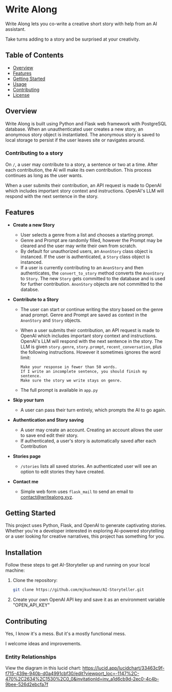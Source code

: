 # Write Along

Write Along lets you co-write a creative short story with help from an AI assistant.

Take turns adding to a story and be surprised at your creativity.

## Table of Contents

- [Overview](#overview)
- [Features](#features)
- [Getting Started](#getting-started)
- [Usage](#usage)
- [Contributing](#contributing)
- [License](#license)

## Overview

Write Along is built using Python and Flask web framework with PostgreSQL database.
When an unauthenticated user creates a new story, an anonymous story object is instantiated. The anonymous story is saved to local storage to persist if the user leaves site or navigates around.



### Contributing to a story
On  `/`, a user may contribute to a story, a sentence or two at a time. After each contribution, the AI will make its own contribution. This process continues as long as the user wants.

When a user submits their contribution, an API request is made to OpenAI which includes important story context and instructions. OpenAI's LLM will respond with the next sentence in the story.



## Features

- **Create a new Story**
  *   User selects a genre from a list and chooses a starting prompt.
  *   Genre and Prompt are randomly filled, however the Prompt may be cleared and the user may write their own from scratch.
  *   By default for unauthorized users, an `AnonStory` class object is instanced. If the user is authenticated, a `Story` class object is instanced.
    * If a user is currently contributing to an `AnonStory` and then authenticates, the `convert_to_story` method converts the `AnonStory` to `Story`. The new `Story` gets committed to the database and is used for further contribution. `AnonStory` objects are not committed to the databse.
- **Contribute to a Story**
  * The user can start or continue writing the story based on the genre anad prompt. Genre and Prompt are saved as context in the `AnonStory` and `Story` objects.
  * When a user submits their contribution, an API request is made to OpenAI which includes important story context and instructions. OpenAI's LLM will respond with the next sentence in the story.
   The LLM is given `story.genre`, `story.prompt`, `recent_conversation`, plus the following instructions. However it sometimes ignores the word limit:

    ``` 
    Make your response in fewer than 50 words.
    If I write an incomplete sentence, you should finish my sentence.
    Make sure the story we write stays on genre.

  * The full prompt is available in `app.py` 


- **Skip your turn**
  * A user can pass their turn entirely, which prompts the AI to go again.
- **Authentication and Story saving**
  * A user may create an account. Creating an account allows the user to save end edit their story. 
  * If authenticated, a user's story is automatically saved after each Contribution
- **Stories page**
  * `/stories` lists all saved stories. An authenticated user will see an option to edit stories they have created.
- **Contact me**
  * Simple web form uses `flask_mail` to send an email to contact@writealong.xyz.




## Getting Started

This project uses Python, Flask, and OpenAI to generate captivating stories. Whether you're a developer interested in exploring AI-powered storytelling or a user looking for creative narratives, this project has something for you.


## Installation

Follow these steps to get AI-Storyteller up and running on your local machine:

1. Clone the repository:

   ```bash
   git clone https://github.com/mjkushman/AI-Storyteller.git

2. Create your own OpenAI API key and save it as an environment variable "OPEN_API_KEY"


## Contributing

Yes, I know it's a mess. But it's a mostly functional mess.

I welcome ideas and improvements.


### Entity Relationships
View the diagram in this lucid chart:
https://lucid.app/lucidchart/33463c9f-f715-439e-940b-d0a4991cbf30/edit?viewport_loc=-1147%2C-470%2C2634%2C1530%2C0_0&invitationId=inv_a1d6cb9d-2ec0-4c4b-9bee-526d2ebcfa7f
